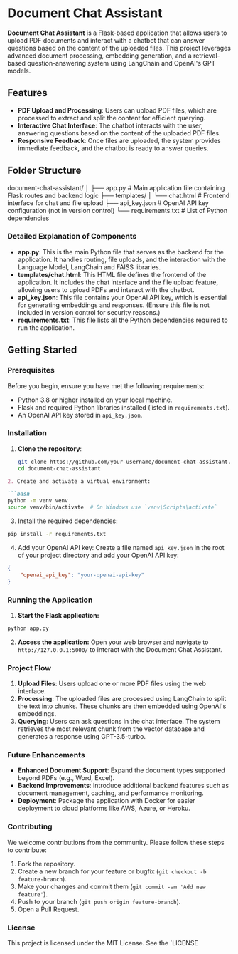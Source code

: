 # Document Chat Assistant

**Document Chat Assistant** is a Flask-based application that allows users to upload PDF documents and interact with a chatbot that can answer questions based on the content of the uploaded files. This project leverages advanced document processing, embedding generation, and a retrieval-based question-answering system using LangChain and OpenAI's GPT models.

## Features

- **PDF Upload and Processing**: Users can upload PDF files, which are processed to extract and split the content for efficient querying.
- **Interactive Chat Interface**: The chatbot interacts with the user, answering questions based on the content of the uploaded PDF files.
- **Responsive Feedback**: Once files are uploaded, the system provides immediate feedback, and the chatbot is ready to answer queries.

## Folder Structure

document-chat-assistant/
│
├── app.py                   # Main application file containing Flask routes and backend logic
├── templates/
│   └── chat.html            # Frontend interface for chat and file upload
├── api_key.json             # OpenAI API key configuration (not in version control)
└── requirements.txt         # List of Python dependencies

### Detailed Explanation of Components

- **app.py**: This is the main Python file that serves as the backend for the application. It handles routing, file uploads, and the interaction with the Language Model, LangChain and FAISS libraries.
- **templates/chat.html**: This HTML file defines the frontend of the application. It includes the chat interface and the file upload feature, allowing users to upload PDFs and interact with the chatbot.
- **api_key.json**: This file contains your OpenAI API key, which is essential for generating embeddings and responses. (Ensure this file is not included in version control for security reasons.)
- **requirements.txt**: This file lists all the Python dependencies required to run the application. 

## Getting Started

### Prerequisites

Before you begin, ensure you have met the following requirements:

- Python 3.8 or higher installed on your local machine.
- Flask and required Python libraries installed (listed in `requirements.txt`).
- An OpenAI API key stored in `api_key.json`.

### Installation

1. **Clone the repository**:
   ```bash
   git clone https://github.com/your-username/document-chat-assistant.git
   cd document-chat-assistant

```markdown
2. Create and activate a virtual environment:

```bash
python -m venv venv
source venv/bin/activate  # On Windows use `venv\Scripts\activate`
```

3. Install the required dependencies:

```bash
pip install -r requirements.txt
```

4. Add your OpenAI API key:
Create a file named `api_key.json` in the root of your project directory and add your OpenAI API key:

```json
{
    "openai_api_key": "your-openai-api-key"
}
```

### Running the Application

1. **Start the Flask application:**

```bash
python app.py
```

2. **Access the application:**
Open your web browser and navigate to `http://127.0.0.1:5000/` to interact with the Document Chat Assistant.

### Project Flow
1. **Upload Files**: Users upload one or more PDF files using the web interface.
2. **Processing**: The uploaded files are processed using LangChain to split the text into chunks. These chunks are then embedded using OpenAI's embeddings.
3. **Querying**: Users can ask questions in the chat interface. The system retrieves the most relevant chunk from the vector database and generates a response using GPT-3.5-turbo.

### Future Enhancements

- **Enhanced Document Support**: Expand the document types supported beyond PDFs (e.g., Word, Excel).
- **Backend Improvements**: Introduce additional backend features such as document management, caching, and performance monitoring.
- **Deployment**: Package the application with Docker for easier deployment to cloud platforms like AWS, Azure, or Heroku.

### Contributing

We welcome contributions from the community. Please follow these steps to contribute:

1. Fork the repository.
2. Create a new branch for your feature or bugfix (`git checkout -b feature-branch`).
3. Make your changes and commit them (`git commit -am 'Add new feature'`).
4. Push to your branch (`git push origin feature-branch`).
5. Open a Pull Request.

### License

This project is licensed under the MIT License. See the `LICENSE
